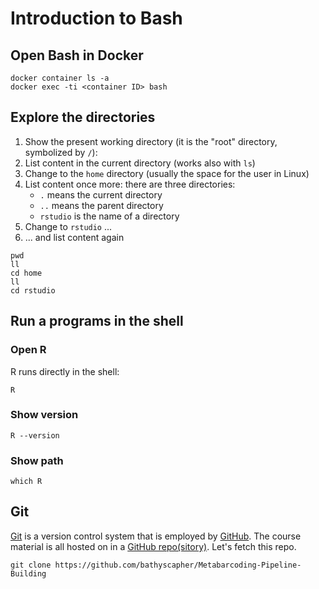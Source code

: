 # Introduction to Bash

## Open Bash in Docker
```
docker container ls -a
docker exec -ti <container ID> bash
```

## Explore the directories
1. Show the present working directory (it is the "root" directory, symbolized by `/`):
1. List content in the current directory (works also with `ls`)
1. Change to the `home` directory (usually the space for the user in Linux)
1. List content once more: there are three directories:
    * `.` means the current directory
    * `..` means the parent directory
    * `rstudio` is the name of a directory
1. Change to `rstudio` ...
1. ... and list content again

```
pwd
ll
cd home
ll
cd rstudio
```

## Run a programs in the shell 
### Open R
R runs directly in the shell:
```
R
```

### Show version
```
R --version
```

### Show path
```
which R
```


## Git
[Git](https://git-scm.com/) is a version control system that is employed by [GitHub](https://github.com/). The course material is all hosted on in a [GitHub repo(sitory)](https://github.com/bathyscapher/). Let's fetch this repo.
```
git clone https://github.com/bathyscapher/Metabarcoding-Pipeline-Building
```

## 
```
```
